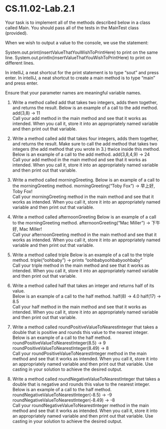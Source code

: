 # CS.11.02-Lab.2.1

Your task is to implement all of the methods described below in a class called Main.
You should pass all of the tests in the MainTest class (provided).

When we wish to output a value to the console, we use the statement:

System.out.print(insertValueThatYouWishToPrintHere) to print on the same line.
System.out.println(insertValueThatYouWishToPrintHere) to print on different lines.

In intelliJ, a neat shortcut for the print statement is to type “sout” and press enter.
In intelliJ, a neat shortcut to create a main method is to type “main” and press enter.	

Ensure that your parameter names are meaningful variable names.

1. Write a method called add that takes two integers, adds them together, and returns the result. 
Below is an example of a call to the add method.
add(3,8) → 11	
Call your add method in the main method and see that it works as intended. When you call it, store it into an appropriately named variable and then print out that variable. 

2. Write a method called add that takes four integers, adds them together, and returns the result. Make sure to call the add method that takes two integers (the add method that you wrote in 3.) ttwice inside this method.
Below is an example of a call to the add method.
add(3,8,4,9) → 24	
Call your add method in the main method and see that it works as intended. When you call it, store it into an appropriately named variable and then print out that variable. 

3. Write a method called morningGreeting. 
Below is an example of a call to the morningGreeting method.
morningGreeting(“Toby Fox”) → 早上好, Toby Fox!		
Call your morningGreeting method in the main method and see that it works as intended.	 When you call it, store it into an appropriately named variable and then print out that variable. 

4. Write a method called afternoonGreeting
Below is an example of a call to the morningGreeting method.
afternoonGreeting(“Mac Miller”) → 下午好, Mac Miller!	
Call your afternoonGreeting method in the main method and see that it works as intended. When you call it, store it into an appropriately named variable and then print out that variable.

5. Write a method called triple
Below is an example of a call to the triple method.
triple(“oohbaby”) → prints “oohbabyoohbabyoohbaby”	
Call your triple method in the main method and see that it works as intended. When you call it, store it into an appropriately named variable and then print out that variable. 

6. Write a method called half that takes an integer and returns half of its value.  
Below is an example of a call to the half method. 
half(8) → 4.0
half(17) → 8.5	
Call your half method in the main method and see that it works as intended. When you call it, store it into an appropriately named variable and then print out that variable.  

7. Write a method called roundPositiveValueToNearestInteger that takes a double that is positive and rounds this value to the nearest integer. 
Below is an example of a call to the half method.
roundPositiveValueToNearestInteger(8.5) → 9
roundPositiveValueToNearestInteger(8.49) → 8	
Call your roundPositiveValueToNearestInteger method in the main method and see that it works as intended. When you call it, store it into an appropriately named variable and then print out that variable. Use casting in your solution to achieve the desired output. 

8. Write a method called roundNegativeValueToNearestInteger that takes a double that is negative and rounds this value to the nearest integer.
Below is an example of a call to the half method.
roundNegativeValueToNearestInteger(-8.5) → -9
roundNegativeValueToNearestInteger(-8.49) → -8	
Call your roundNegativeValueToNearestInteger method in the main method and see that it works as intended. When you call it, store it into an appropriately named variable and then print out that variable. Use casting in your solution to achieve the desired output. 
